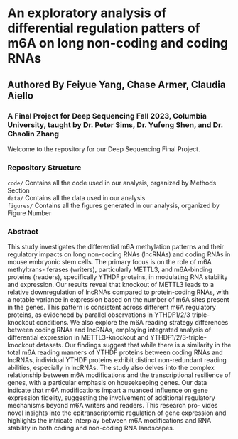 # An exploratory analysis of differential regulation patters of m6A on long non-coding and coding RNAs
## Authored By Feiyue Yang, Chase Armer, Claudia Aiello
### A Final Project for Deep Sequencing Fall 2023, Columbia University, taught by Dr. Peter Sims, Dr. Yufeng Shen, and Dr. Chaolin Zhang 

Welcome to the repository for our Deep Sequencing Final Project.

### Repository Structure
`code/` Contains all the code used in our analysis, organized by Methods Section<br>
`data/` Contains all the data used in our analysis <br>
`figures/` Contains all the figures generated in our analysis, organized by Figure Number

### Abstract
This study investigates the differential m6A methylation patterns and their regulatory impacts on long non-coding
RNAs (lncRNAs) and coding RNAs in mouse embryonic stem cells. The primary focus is on the role of m6A methyltrans-
ferases (writers), particularly METTL3, and m6A-binding proteins (readers), specifically YTHDF proteins, in modulating RNA
stability and expression. Our results reveal that knockout of METTL3 leads to a relative downregulation of lncRNAs compared
to protein-coding RNAs, with a notable variance in expression based on the number of m6A sites present in the genes. This
pattern is consistent across different m6A regulatory proteins, as evidenced by parallel observations in YTHDF1/2/3 triple-
knockout conditions. We also explore the m6A reading strategy differences between coding RNAs and lncRNAs, employing
integrated analysis of differential expression in METTL3-knockout and YTHDF1/2/3-triple-knockout datasets. Our findings
suggest that while there is a similarity in the total m6A reading manners of YTHDF proteins between coding RNAs and
lncRNAs, individual YTHDF proteins exhibit distinct non-redundant reading abilities, especially in lncRNAs. The study also
delves into the complex relationship between m6A modifications and the transcriptional resilience of genes, with a particular
emphasis on housekeeping genes. Our data indicate that m6A modifications impart a nuanced influence on gene expression
fidelity, suggesting the involvement of additional regulatory mechanisms beyond m6A writers and readers. This research pro-
vides novel insights into the epitranscriptomic regulation of gene expression and highlights the intricate interplay between m6A
modifications and RNA stability in both coding and non-coding RNA landscapes.
